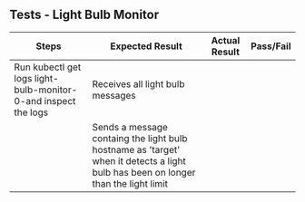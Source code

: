 ## Tests - Light Bulb Monitor

Steps | Expected Result | Actual Result | Pass/Fail |
| --- | --------------- | ------------- | ----------|
| Run kubectl get logs light-bulb-monitor-0-and inspect the logs| Receives all light bulb messages  |    |
| | Sends a message containg the light bulb hostname as 'target' when it detects a light bulb has been on longer than the light limit  |     |

